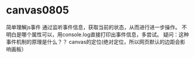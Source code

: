 # canvas0805
简单理解js事件
通过监听事件信息，获取当前的状态，从而进行进一步操作。
不明白是哪个属性可以，用console.log直接打印出事件信息，多尝试。
疑问：这种事件机制的原理是什么？？
canvas的定位(绝对定位，所以网页默认的边距会影响画板）

